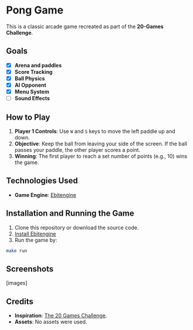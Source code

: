 # Pong Game

This is a classic arcade game recreated as part of the **20-Games Challenge**.

## Goals

- [x] **Arena and paddles**
- [x] **Score Tracking**
- [x] **Ball Physics**
- [x] **AI Opponent**
- [x] **Menu System**
- [ ] **Sound Effects**

## How to Play

1. **Player 1 Controls**: Use `W` and `S` keys to move the left paddle up and down.
2. **Objective**: Keep the ball from leaving your side of the screen. If the ball passes your paddle, the other player scores a point.
3. **Winning**: The first player to reach a set number of points (e.g., 10) wins the game.

## Technologies Used
- **Game Engine**: [Ebitengine](https://ebitengine.org/)

## Installation and Running the Game
1. Clone this repository or download the source code.
2. [Install Ebitengine](https://ebitengine.org/en/documents/install.html)
3. Run the game by:
```bash
make run
```

## Screenshots
[images]

## Credits
- **Inspiration**: [The 20 Games Challenge](https://20_games_challenge.gitlab.io).
- **Assets**: No assets were used.
